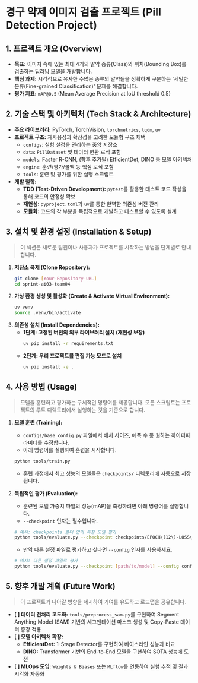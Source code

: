 # **경구 약제 이미지 검출 프로젝트 (Pill Detection Project)**

## **1. 프로젝트 개요 (Overview)**

*   **목표:** 이미지 속에 있는 최대 4개의 알약 종류(Class)와 위치(Bounding Box)를 검출하는 딥러닝 모델을 개발합니다.
*   **핵심 과제:** 시각적으로 유사한 수많은 종류의 알약들을 정확하게 구분하는 '세밀한 분류(Fine-grained Classification)' 문제를 해결합니다.
*   **평가 지표:** `mAP@0.5` (Mean Average Precision at IoU threshold 0.5)

## **2. 기술 스택 및 아키텍처 (Tech Stack & Architecture)**

*   **주요 라이브러리:** PyTorch, TorchVision, `torchmetrics`, `tqdm`, `uv`
*   **프로젝트 구조:** 재사용성과 확장성을 고려한 모듈형 구조 채택
    *   `configs`: 실험 설정을 관리하는 중앙 저장소
    *   `data`: `PillDataset` 및 데이터 변환 로직 포함
    *   `models`: Faster R-CNN, (향후 추가될) EfficientDet, DINO 등 모델 아키텍처
    *   `engine`: 훈련/평가/콜백 등 핵심 로직 포함
    *   `tools`: 훈련 및 평가를 위한 실행 스크립트
*   **개발 철학:**
    *   **TDD (Test-Driven Development):** `pytest`를 활용한 테스트 코드 작성을 통해 코드의 안정성 확보
    *   **재현성:** `pyproject.toml`과 `uv`를 통한 완벽한 의존성 버전 관리
    *   **모듈화:** 코드의 각 부분을 독립적으로 개발하고 테스트할 수 있도록 설계

## **3. 설치 및 환경 설정 (Installation & Setup)**

> 이 섹션은 새로운 팀원이나 사용자가 프로젝트를 시작하는 방법을 단계별로 안내합니다.

1.  **저장소 복제 (Clone Repository):**
    ```bash
    git clone [Your-Repository-URL]
    cd sprint-ai03-team04
    ```
2.  **가상 환경 생성 및 활성화 (Create & Activate Virtual Environment):**
    ```bash
    uv venv
    source .venv/bin/activate
    ```
3.  **의존성 설치 (Install Dependencies):**
    *   **1단계: 고정된 버전의 외부 라이브러리 설치 (재현성 보장)**
        ```bash
        uv pip install -r requirements.txt
        ```
    *   **2단계: 우리 프로젝트를 편집 가능 모드로 설치**
        ```bash
        uv pip install -e .
        ```

## **4. 사용 방법 (Usage)**

> 모델을 훈련하고 평가하는 구체적인 명령어를 제공합니다.
> 모든 스크립트는 프로젝트의 루트 디렉토리에서 실행하는 것을 기준으로 합니다.

1.  **모델 훈련 (Training):**
    *   `configs/base_config.py` 파일에서 배치 사이즈, 에폭 수 등 원하는 하이퍼파라미터를 수정합니다.
    *   아래 명령어를 실행하여 훈련을 시작합니다.
    ```bash
    python tools/train.py
    ```
    *   훈련 과정에서 최고 성능의 모델들은 `checkpoints/` 디렉토리에 자동으로 저장됩니다.

2.  **독립적인 평가 (Evaluation):**
    *   훈련된 모델 가중치 파일의 성능(mAP)을 측정하려면 아래 명령어를 실행합니다.
    *   `--checkpoint` 인자는 필수입니다.
    ```bash
    # 예시: checkpoints 폴더 안의 특정 모델 평가
    python tools/evaluate.py --checkpoint checkpoints/EPOCH\(12\)-LOSS\(0.0987\).pth
    ```

    *   만약 다른 설정 파일로 평가하고 싶다면 `--config` 인자를 사용하세요.
    ```bash
    # 예시: 다른 설정 파일로 평가
    python tools/evaluate.py --checkpoint [path/to/model] --config configs.another_config
    ```

## **5. 향후 개발 계획 (Future Work)**

> 이 프로젝트가 나아갈 방향을 제시하여 기여를 유도하고 로드맵을 공유합니다.

*   **[ ] 데이터 전처리 고도화:** `tools/preprocess_sam.py`를 구현하여 Segment Anything Model (SAM) 기반의 세그멘테이션 마스크 생성 및 Copy-Paste 데이터 증강 적용
*   **[ ] 모델 아키텍처 확장:**
    *   **EfficientDet:** 1-Stage Detector를 구현하여 베이스라인 성능과 비교
    *   **DINO:** Transformer 기반의 End-to-End 모델을 구현하여 SOTA 성능에 도전
*   **[ ] MLOps 도입:** `Weights & Biases` 또는 `MLflow`를 연동하여 실험 추적 및 결과 시각화 자동화
